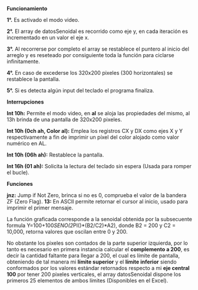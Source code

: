 **Funcionamiento**

**1°.** Es activado el modo video.

**2°.** El array de datosSenoidal es recorrido como eje y, en cada iteración es incrementado en un valor el eje x.

**3°.** Al recorrerse por completo el array se restablece el puntero al inicio del arreglo y es reseteado por consiguiente toda la función para ciclarse infinitamente.

**4°.** En caso de excederse los 320x200 pixeles (300 horizontales) se restablece la pantalla.

**5°.** Si es detecta algún input del teclado el programa finaliza.

**Interrupciones**

**Int 10h:** Permite el modo video, en **al** se aloja las propiedades del mismo, al 13h brinda de una pantalla de 320x200 pixeles.

**Int 10h (0ch ah, Color al):** Emplea los registros CX y DX como ejes X y Y respectivamente a fin de imprimir un píxel del color alojado como valor numérico en AL.

**Int 10h (06h ah):** Restablece la pantalla.

**Int 16h (01 ah):** Solicita la lectura del teclado sin espera (Usada para romper el bucle).

**Funciones**

**jnz:** Jump if Not Zero, brinca si no es 0, comprueba el valor de la bandera ZF (Zero Flag).
**13:** En ASCII permite retornar el cursor al inicio, usado para imprimir el primer mensaje.

La función graficada corresponde a la senoidal obtenida por la subsecuente formula Y=100+100*SENO(2*PI()*(B2/C2)*A2), donde B2 = 200 y C2 = 10,000, retorna valores que oscilan entre 0 y 200. 

No obstante los pixeles son contados de la parte superior izquierda, por lo tanto es necesario en primera instancia calcular el **complemento a 200**, es decir la cantidad faltante para llegar a 200, el cual es límite de pantalla, obteniendo de tal manera mi **límite superior** y el **límite inferior** siendo conformados por los valores estándar retornados respecto a mi **eje central 100** por tener 200 pixeles verticales, el array datosSenoidal dispone los primeros 25 elementos de ambos límites (Disponibles en el Excel).
